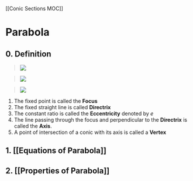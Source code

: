 [[Conic Sections MOC]]
# Parabola
## 0. Definition
>![](https://i.imgur.com/NDPuqUq.png)

>![](https://i.imgur.com/Olj0DuA.png)

>![](https://i.imgur.com/YF0MLjF.png)

1. The fixed point is called the __Focus__
2. The fixed straight line is called __Directrix__
3. The constant ratio is called the __Eccentricity__ denoted by $e$
4. The line passing through the focus and perpendicular to the __Directrix__ is called the __Axis__.
5. A point of intersection of a conic with its axis is called a __Vertex__
## 1. [[Equations of Parabola]]
## 2. [[Properties of Parabola]]